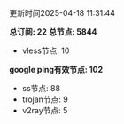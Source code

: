 更新时间2025-04-18 11:31:44

**总订阅: 22**
**总节点: 5844**
- vless节点: 10

**google ping有效节点: 102**
- ss节点: 88
- trojan节点: 9
- v2ray节点: 5

